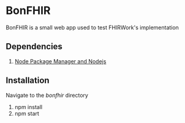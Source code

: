 # BonFHIR

BonFHIR is a small web app used to test FHIRWork's implementation

## Dependencies
1. [Node Package Manager and Nodejs](https://www.npmjs.com/get-npm)

## Installation
Navigate to the _bonfhir_ directory
1. npm install
2. npm start
